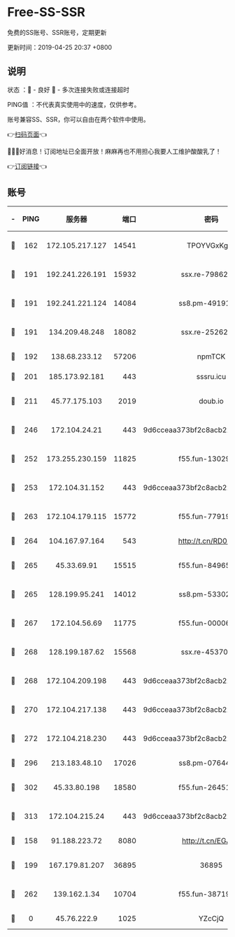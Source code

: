 # Free-SS-SSR

免费的SS账号、SSR账号，定期更新

更新时间：2019-04-25 20:37 +0800

## 说明

状态     ：🙂 - 良好 🙁 - 多次连接失败或连接超时

PING值   ：不代表真实使用中的速度，仅供参考。

账号兼容SS、SSR，你可以自由在两个软件中使用。

👉[扫码页面](https://liesauer.github.io/Free-SS-SSR/)👈

🎉🎉🎉好消息！订阅地址已全面开放！麻麻再也不用担心我要人工维护酸酸乳了！

👉[订阅链接](https://www.liesauer.net/yogurt/subscribe?ACCESS_TOKEN=DAYxR3mMaZAsaqUb)👈

## 账号

|-|PING|服务器|端口|密码|加密方式|区域|
|:----:|:----:|:-----:|-----:|:----:|:----:|:----:|
|🙂|162|172.105.217.127|14541|TPOYVGxKglpi|aes-256-cfb|JP|
|🙂|191|192.241.226.191|15932|ssx.re-79862247|aes-256-cfb|US|
|🙂|191|192.241.221.124|14084|ss8.pm-49191647|aes-256-cfb|US|
|🙂|191|134.209.48.248|18082|ssx.re-25262818|aes-256-cfb|US|
|🙂|192|138.68.233.12|57206|npmTCK|rc4-md5|US|
|🙂|201|185.173.92.181|443|sssru.icu|rc4-md5|RU|
|🙂|211|45.77.175.103|2019|doub.io|aes-128-ctr|SG|
|🙂|246|172.104.24.21|443|9d6cceaa373bf2c8acb22e60b6a58be6|aes-256-cfb|US|
|🙂|252|173.255.230.159|11825|f55.fun-13029345|aes-256-cfb|US|
|🙂|253|172.104.31.152|443|9d6cceaa373bf2c8acb22e60b6a58be6|aes-256-cfb|US|
|🙂|263|172.104.179.115|15772|f55.fun-77919425|aes-256-cfb|SG|
|🙂|264|104.167.97.164|543|http://t.cn/RD0D7sx|rc4-md5|CA|
|🙂|265|45.33.69.91|15515|f55.fun-84965804|aes-256-cfb|US|
|🙂|265|128.199.95.241|14012|ss8.pm-53302333|aes-256-cfb|SG|
|🙂|267|172.104.56.69|11775|f55.fun-00006496|aes-256-cfb|SG|
|🙂|268|128.199.187.62|15568|ssx.re-45370226|aes-256-cfb|SG|
|🙂|268|172.104.209.198|443|9d6cceaa373bf2c8acb22e60b6a58be6|aes-256-cfb|US|
|🙂|270|172.104.217.138|443|9d6cceaa373bf2c8acb22e60b6a58be6|aes-256-cfb|US|
|🙂|272|172.104.218.230|443|9d6cceaa373bf2c8acb22e60b6a58be6|aes-256-cfb|US|
|🙂|296|213.183.48.10|17026|ss8.pm-07644658|rc4-md5|RU|
|🙂|302|45.33.80.198|18580|f55.fun-26451739|aes-256-cfb|US|
|🙂|313|172.104.215.24|443|9d6cceaa373bf2c8acb22e60b6a58be6|aes-256-cfb|US|
|🙂|158|91.188.223.72|8080|http://t.cn/EGJIyrl|rc4-md5|RU|
|🙂|199|167.179.81.207|36895|36895|aes-256-cfb|JP|
|🙂|262|139.162.1.34|10704|f55.fun-38719730|aes-256-cfb|SG|
|🙁|0|45.76.222.9|1025|YZcCjQ|rc4-md5|JP|
